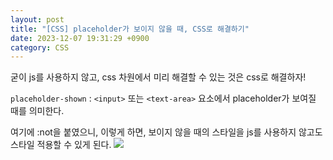```yaml
---
layout: post
title: "[CSS] placeholder가 보이지 않을 때, CSS로 해결하기"
date: 2023-12-07 19:31:29 +0900
category: CSS
---
```


굳이 js를 사용하지 않고, css 차원에서 미리 해결할 수 있는 것은 css로 해결하자!

<code>placeholder-shown</code> : `<input>` 또는 `<text-area>` 요소에서 placeholder가 보여질 때를 의미한다.

여기에 :not을 붙였으니, 이렇게 하면,
보이지 않을 때의 스타일을 js를 사용하지 않고도 스타일 적용할 수 있게 된다.
![](https://velog.velcdn.com/images/js4072751/post/8c20db8e-cc3f-4b82-9252-9f4a6ced9884/image.png)
